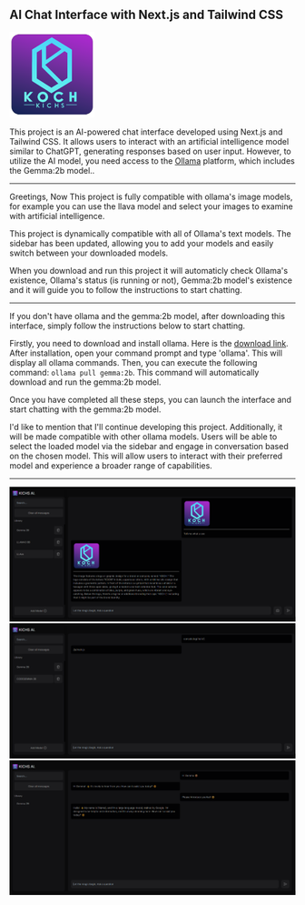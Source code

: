 <h2>AI Chat Interface with Next.js and Tailwind CSS</h2>
<img src='public/ailogo.png' width='150px'/>

This project is an AI-powered chat interface developed using Next.js and Tailwind CSS. It allows users to interact with an artificial intelligence model similar to ChatGPT, generating responses based on user input. However, to utilize the AI model, you need access to the [Ollama](https://ollama.com/) platform, which includes the Gemma:2b model..

---

Greetings, Now This project is fully compatible with ollama's image models, for example you can use the llava model and select your images to examine with artificial intelligence.

This project is dynamically compatible with all of Ollama's text models. The sidebar has been updated, allowing you to add your models and easily switch between your downloaded models.

When you download and run this project it will automaticly  check Ollama's existence, Ollama's status (is running or not), Gemma:2b model's existence and it will guide you to follow the instructions to start chatting.

---

If you don't have ollama and the gemma:2b model, after downloading this interface, simply follow the instructions below to start chatting.

Firstly, you need to download and install ollama. Here is the [download link](https://ollama.com/download). After installation, open your command prompt and type 'ollama'. This will display all ollama commands. Then, you can execute the following command: ```ollama pull gemma:2b```. This command will automatically download and run the gemma:2b model.

Once you have completed all these steps, you can launch the interface and start chatting with the gemma:2b model.

I'd like to mention that I'll continue developing this project. Additionally, it will be made compatible with other ollama models. Users will be able to select the loaded model via the sidebar and engage in conversation based on the chosen model. This will allow users to interact with their preferred model and experience a broader range of capabilities.

---
<img src='public/ssss.png'/>
<img src='public/sss.png'/>
<img src='public/ss.png'/>

